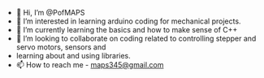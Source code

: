 - 👋 Hi, I’m @PofMAPS
- 👀 I’m interested in learning arduino coding for mechanical projects.
- 🌱 I’m currently learning the basics and how to make sense of C++
- 💞️ I’m looking to collaborate on coding related to controlling stepper and servo motors, sensors and
- learning about and using libraries.
- 📫 How to reach me  - maps345@gmail.com

<!---
PofMAPS/PofMAPS is a ✨ special ✨ repository because its `README.md` (this file) appears on your GitHub profile.
You can click the Preview link to take a look at your changes.
--->
